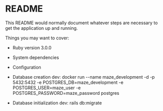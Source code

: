 # README

This README would normally document whatever steps are necessary to get the
application up and running.

Things you may want to cover:

* Ruby version
3.0.0

* System dependencies

* Configuration

* Database creation
dev: docker run --name maze_development -d -p 5432:5432 -e POSTGRES_DB=maze_development -e POSTGRES_USER=maze_user -e POSTGRES_PASSWORD=maze_password postgres

* Database initialization
dev: rails db:migrate


